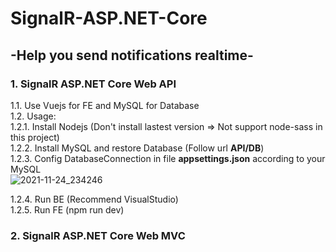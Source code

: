 # SignalR-ASP.NET-Core  
## -Help you send notifications realtime- 
### 1. SignalR ASP.NET Core Web API  
1.1. Use Vuejs for FE and MySQL for Database  
1.2. Usage:  
1.2.1. Install Nodejs (Don't install lastest version => Not support node-sass in this project)  
1.2.2. Install MySQL and restore Database (Follow url **API/DB**)  
1.2.3. Config DatabaseConnection in file **appsettings.json** according to your MySQL  
![2021-11-24_234246](https://user-images.githubusercontent.com/63250067/143282614-564511dd-c68d-4da9-9732-a8109c0ed299.png)

1.2.4. Run BE (Recommend VisualStudio)  
1.2.5. Run FE (npm run dev)  

### 2. SignalR ASP.NET Core Web MVC
